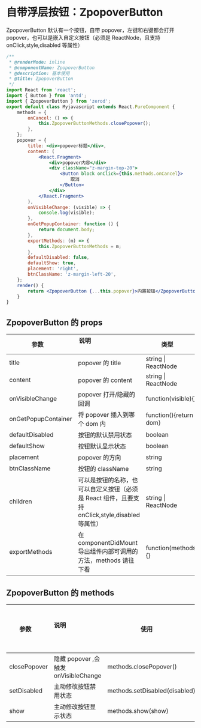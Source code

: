 <!-- @routePath:/component-doc/ZpopoverButton-doc -->

# 自带浮层按钮：ZpopoverButton

ZpopoverButton 默认有一个按钮，自带 popover，左键和右键都会打开 popover，也可以是嵌入自定义按钮（必须是 ReactNode，且支持 onClick,style,disabled 等属性）

```jsx
/**
 * @renderMode: inline
 * @componentName: ZpopoverButton
 * @description: 基本使用
 * @title: ZpopoverButton
 */
import React from 'react';
import { Button } from 'antd';
import { ZpopoverButton } from 'zerod';
export default class Myjavascript extends React.PureComponent {
    methods = {
        onCancel: () => {
            this.ZpopoverButtonMethods.closePopover();
        },
    };
    popover = {
        title: <div>popover标题</div>,
        content: (
            <React.Fragment>
                <div>popover内容</div>
                <div className="z-margin-top-20">
                    <Button block onClick={this.methods.onCancel}>
                        取消
                    </Button>
                </div>
            </React.Fragment>
        ),
        onVisibleChange: (visible) => {
            console.log(visible);
        },
        onGetPopupContainer: function () {
            return document.body;
        },
        exportMethods: (m) => {
            this.ZpopoverButtonMethods = m;
        },
        defaultDisabled: false,
        defaultShow: true,
        placement: 'right',
        btnClassName: 'z-margin-left-20',
    };
    render() {
        return <ZpopoverButton {...this.popover}>内置按钮</ZpopoverButton>;
    }
}
```

## ZpopoverButton 的 props

| 参数                | 说明                                                                                            | 类型                   | 默认值   |
| ------------------- | ----------------------------------------------------------------------------------------------- | ---------------------- | -------- |
| title               | popover 的 title                                                                                | string \| ReactNode    | --       |
| content             | popover 的 content                                                                              | string \| ReactNode    | --       |
| onVisibleChange     | popover 打开/隐藏的回调                                                                         | function(visible){}    | --       |
| onGetPopupContainer | 将 popover 插入到哪个 dom 内                                                                    | function(){return dom} | --       |
| defaultDisabled     | 按钮的默认禁用状态                                                                              | boolean                | false    |
| defaultShow         | 按钮默认显示状态                                                                                | boolean                | true     |
| placement           | popover 的方向                                                                                  | string                 | rightTop |
| btnClassName        | 按钮的 className                                                                                | string                 | --       |
| children            | 可以是按钮的名称，也可以自定义按钮（必须是 React 组件，且要支持 onClick,style,disabled 等属性） | string \| ReactNode    | --       |
| exportMethods       | 在 componentDidMount 导出组件内部可调用的方法，methods 请往下看                                 | function(methods){}    | --       |

## ZpopoverButton 的 methods

| 参数         | 说明                                     | 使用                          | 返回值类型 |
| ------------ | ---------------------------------------- | ----------------------------- | ---------- |
| closePopover | 隐藏 popover ,会触发 onVisibleChange     | methods.closePopover()        | --         |
| setDisabled  | 主动修改按钮禁用状态                     | methods.setDisabled(disabled) | --         |
| show         | 主动修改按钮显示状态                     | methods.show(show)            | --         |
